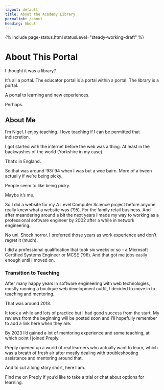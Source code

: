 ```yaml
---
layout: default
title: About the Academy Library
permalink: /about
heading: About
---
```


{% include page-status.html statusLevel="steady-working-draft" %}

# About This Portal

I thought it was a library?

It’s all a portal. The educator portal is a portal within a portal. The library is a portal.

A portal to learning and new experiences.

Perhaps.

## About Me

I’m Nigel. I enjoy teaching. I love teaching if I can be permitted that indiscretion.

I got started with the internet before the web was a thing. At least in the backwashes of the world (Yorkshire in my case).

That’s in England.

So that was around ‘93/‘94 when I was but a wee bairn. More of a tween actually if we’re being picky.

People seem to like being picky.

Maybe it’s me.

So I did a website for my A Level Computer Science project before anyone really knew what a website was (‘95). For the family retail business. And after meandering around a bit the next years I made my way to working as a professional software engineer by 2002 after a while in network engineering.

No uni. Shock horror. I preferred those years as work experience and don’t regret it (much).

I did a professional qualification that took six weeks or so - a Microsoft Certified Systems Engineer or MCSE (‘96). And that got me jobs easily enough until I moved on.

### Transition to Teaching

After many happy years in software engineering with web technologies, mostly running a boutique web development outfit, I decided to move in to teaching and mentoring.

That was around 2018.

It took a while and lots of practice but I had good success from the start. My reviews from the beginning will be posted soon and I’ll hopefully remember to add a link here when they are.

By 2023 I’d gained a lot of mentoring experience and some teaching, at which point I joined Preply.

Preply opened up a world of real learners who actually want to learn, which was a breath of fresh air after mostly dealing with troubleshooting assistance and mentoring around that.

And to cut a long story short, here I am.

Find me on Preply if you’d like to take a trial or chat about options for learning.
